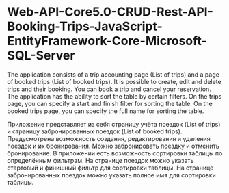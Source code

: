 # Web-API-Core5.0-CRUD-Rest-API-Booking-Trips-JavaScript-EntityFramework-Core-Microsoft-SQL-Server

The application consists of a trip accounting page (List of trips) and a page of booked trips (List of booked trips). It is possible to create, edit
and delete trips and their booking. You can book a trip and cancel your reservation. The application has the ability to sort the table by certain
filters. On the trips page, you can specify a start and finish filter for sorting the table. On the booked trips page, you can specify the full name for sorting the table.

Приложение представляет из себя страницу учёта поездок (List of trips) и страницу забронированных поездок (List of booked trips). Предусмотрена 
возможность создания, редактирования и удаления поездок и их бронирования. Можно забронировать поездку и отменить бронирование. В приложении есть
возможность сортировки таблицы по определённым фильтрам. На странице поездок можно указать стартовый и финишный фильтр для сортировки таблицы. На странице забронированных поездок можно указать полное имя для сортировки таблицы. 
